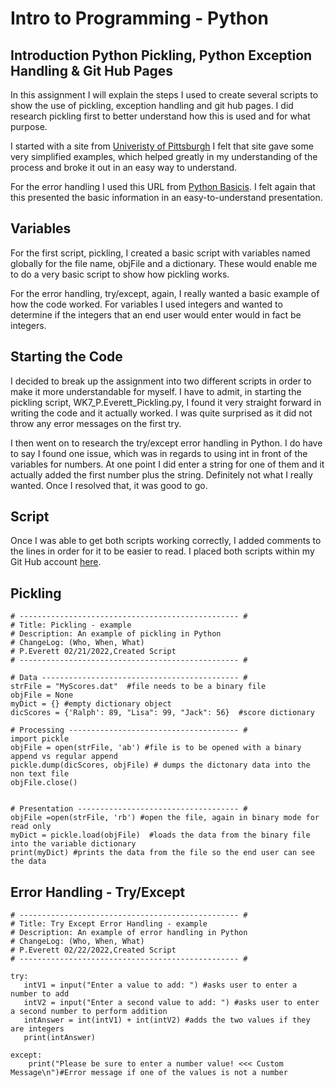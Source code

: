 # Intro to Programming - Python

## Introduction Python Pickling, Python Exception Handling & Git Hub Pages 
In this assignment I will explain the steps I used to create several scripts to show the use of pickling, exception handling and git hub pages. I did research pickling first to better understand how this is used and for what purpose. 

I started with a site from [Univeristy of Pittsburgh](https://sites.pitt.edu/~naraehan/python3/pickling.html)
I felt that site gave some very simplified examples, which helped greatly in my understanding of the process and broke it out in an easy way to understand. 

For the error handling I used this URL from [Python Basicis](https://pythonbasics.org/try-except/). I felt again that this presented the basic information in an easy-to-understand presentation. 

## Variables
For the first script, pickling, I created a basic script with variables named globally for the file name, objFile and a dictionary. These would enable me to do a very basic script to show how pickling works. 

For the error handling, try/except, again, I really wanted a basic example of how the code worked. For variables I used integers and wanted to determine if the integers that an end user would enter would in fact be integers. 

## Starting the Code 
I decided to break up the assignment into two different scripts in order to make it more understandable for myself. I have to admit, in starting the pickling script, WK7_P.Everett_Pickling.py, I found it very straight forward in writing the code and it actually worked. I was quite surprised as it did not throw any error messages on the first try. 

I then went on to research the try/except error handling in Python. I do have to say I found one issue, which was in regards to using int in front of the variables for numbers. At one point I did enter a string for one of them and it actually added the first number plus the string. Definitely not what I really wanted. Once I resolved that, it was good to go. 

## Script
Once I was able to get both scripts working correctly, I added comments to the lines in order for it to be easier to read. I placed both scripts within my Git Hub account [here](https://github.com/pme636/ITFnd100-Mod07). 


## Pickling
```
# ------------------------------------------------- #
# Title: Pickling - example
# Description: An example of pickling in Python
# ChangeLog: (Who, When, What)
# P.Everett 02/21/2022,Created Script
# ------------------------------------------------- #

# Data -------------------------------------------- #
strFile = "MyScores.dat"  #file needs to be a binary file
objFile = None
myDict = {} #empty dictionary object
dicScores = {'Ralph': 89, "Lisa": 99, "Jack": 56}  #score dictionary

# Processing -------------------------------------- #
import pickle
objFile = open(strFile, 'ab') #file is to be opened with a binary append vs regular append
pickle.dump(dicScores, objFile) # dumps the dictonary data into the non text file
objFile.close()


# Presentation ------------------------------------ #
objFile =open(strFile, 'rb') #open the file, again in binary mode for read only
myDict = pickle.load(objFile)  #loads the data from the binary file into the variable dictionary
print(myDict) #prints the data from the file so the end user can see the data
```

## Error Handling - Try/Except
```
# ------------------------------------------------- #
# Title: Try Except Error Handling - example
# Description: An example of error handling in Python
# ChangeLog: (Who, When, What)
# P.Everett 02/22/2022,Created Script
# ------------------------------------------------- #

try:
   intV1 = input("Enter a value to add: ") #asks user to enter a number to add
   intV2 = input("Enter a second value to add: ") #asks user to enter a second number to perform addition
   intAnswer = int(intV1) + int(intV2) #adds the two values if they are integers
   print(intAnswer)

except:
    print("Please be sure to enter a number value! <<< Custom Message\n")#Error message if one of the values is not a number

```
